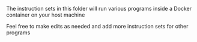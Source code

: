 The instruction sets in this folder will run various programs inside a Docker container on your host machine

Feel free to make edits as needed and add more instruction sets for other programs